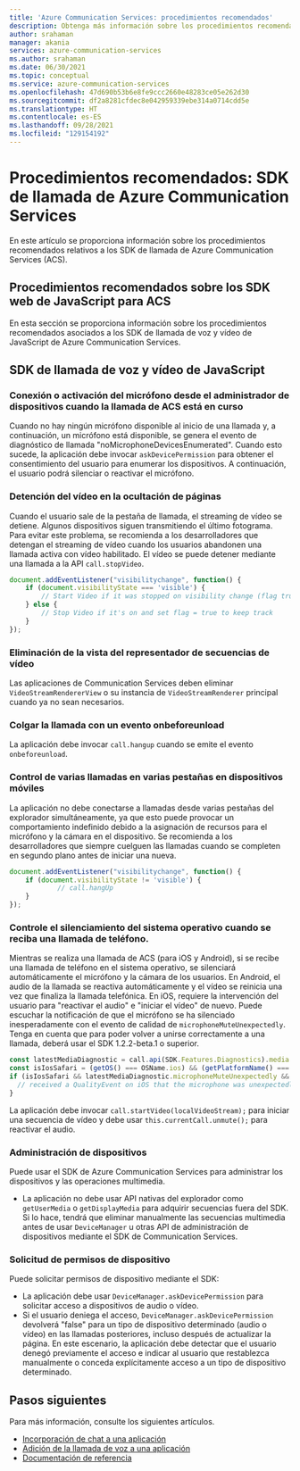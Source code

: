 ```yaml
---
title: 'Azure Communication Services: procedimientos recomendados'
description: Obtenga más información sobre los procedimientos recomendados de Azure Communication Services.
author: srahaman
manager: akania
services: azure-communication-services
ms.author: srahaman
ms.date: 06/30/2021
ms.topic: conceptual
ms.service: azure-communication-services
ms.openlocfilehash: 47d690b53b6e8fe9ccc2660e48283ce05e262d30
ms.sourcegitcommit: df2a8281cfdec8e042959339ebe314a0714cdd5e
ms.translationtype: HT
ms.contentlocale: es-ES
ms.lasthandoff: 09/28/2021
ms.locfileid: "129154192"
---
```

# <a name="best-practices-azure-communication-services-calling-sdks"></a>Procedimientos recomendados: SDK de llamada de Azure Communication Services
En este artículo se proporciona información sobre los procedimientos recomendados relativos a los SDK de llamada de Azure Communication Services (ACS).

## <a name="acs-web-javascript-sdk-best-practices"></a>Procedimientos recomendados sobre los SDK web de JavaScript para ACS
En esta sección se proporciona información sobre los procedimientos recomendados asociados a los SDK de llamada de voz y vídeo de JavaScript de Azure Communication Services.

## <a name="javascript-voice-and-video-calling-sdk"></a>SDK de llamada de voz y vídeo de JavaScript

### <a name="plug-in-microphone-or-enable-microphone-from-device-manager-when-acs-call-in-progress"></a>Conexión o activación del micrófono desde el administrador de dispositivos cuando la llamada de ACS está en curso
Cuando no hay ningún micrófono disponible al inicio de una llamada y, a continuación, un micrófono está disponible, se genera el evento de diagnóstico de llamada "noMicrophoneDevicesEnumerated".
Cuando esto sucede, la aplicación debe invocar `askDevicePermission` para obtener el consentimiento del usuario para enumerar los dispositivos. A continuación, el usuario podrá silenciar o reactivar el micrófono.

### <a name="stop-video-on-page-hide"></a>Detención del vídeo en la ocultación de páginas
Cuando el usuario sale de la pestaña de llamada, el streaming de vídeo se detiene. Algunos dispositivos siguen transmitiendo el último fotograma. Para evitar este problema, se recomienda a los desarrolladores que detengan el streaming de vídeo cuando los usuarios abandonen una llamada activa con vídeo habilitado. El vídeo se puede detener mediante una llamada a la API `call.stopVideo`.
```JavaScript
document.addEventListener("visibilitychange", function() {
    if (document.visibilityState === 'visible') {
        // Start Video if it was stopped on visibility change (flag true)
    } else {
        // Stop Video if it's on and set flag = true to keep track
    }
});
```

### <a name="dispose-video-stream-renderer-view"></a>Eliminación de la vista del representador de secuencias de vídeo
Las aplicaciones de Communication Services deben eliminar `VideoStreamRendererView` o su instancia de `VideoStreamRenderer` principal cuando ya no sean necesarios.

### <a name="hang-up-the-call-on-onbeforeunload-event"></a>Colgar la llamada con un evento onbeforeunload
La aplicación debe invocar `call.hangup` cuando se emite el evento `onbeforeunload`.

### <a name="handling-multiple-calls-on-multiple-tabs-on-mobile"></a>Control de varias llamadas en varias pestañas en dispositivos móviles
La aplicación no debe conectarse a llamadas desde varias pestañas del explorador simultáneamente, ya que esto puede provocar un comportamiento indefinido debido a la asignación de recursos para el micrófono y la cámara en el dispositivo. Se recomienda a los desarrolladores que siempre cuelguen las llamadas cuando se completen en segundo plano antes de iniciar una nueva.
```JavaScript 
document.addEventListener("visibilitychange", function() {
    if (document.visibilityState != 'visible') {
            // call.hangUp
    }
});
 ```

### <a name="handle-os-muting-call-when-phone-call-comes-in"></a>Controle el silenciamiento del sistema operativo cuando se reciba una llamada de teléfono.
Mientras se realiza una llamada de ACS (para iOS y Android), si se recibe una llamada de teléfono en el sistema operativo, se silenciará automáticamente el micrófono y la cámara de los usuarios. En Android, el audio de la llamada se reactiva automáticamente y el vídeo se reinicia una vez que finaliza la llamada telefónica. En iOS, requiere la intervención del usuario para "reactivar el audio" e "iniciar el vídeo" de nuevo. Puede escuchar la notificación de que el micrófono se ha silenciado inesperadamente con el evento de calidad de `microphoneMuteUnexpectedly`. Tenga en cuenta que para poder volver a unirse correctamente a una llamada, deberá usar el SDK 1.2.2-beta.1 o superior.
```JavaScript
const latestMediaDiagnostic = call.api(SDK.Features.Diagnostics).media.getLatest();
const isIosSafari = (getOS() === OSName.ios) && (getPlatformName() === BrowserName.safari);
if (isIosSafari && latestMediaDiagnostic.microphoneMuteUnexpectedly && latestMediaDiagnostic.microphoneMuteUnexpectedly.value) {
  // received a QualityEvent on iOS that the microphone was unexpectedly muted - notify user to unmute their microphone and to start their video stream
}
 ```
La aplicación debe invocar `call.startVideo(localVideoStream);` para iniciar una secuencia de vídeo y debe usar `this.currentCall.unmute();` para reactivar el audio.

### <a name="device-management"></a>Administración de dispositivos
Puede usar el SDK de Azure Communication Services para administrar los dispositivos y las operaciones multimedia.
- La aplicación no debe usar API nativas del explorador como `getUserMedia` o `getDisplayMedia` para adquirir secuencias fuera del SDK. Si lo hace, tendrá que eliminar manualmente las secuencias multimedia antes de usar `DeviceManager` u otras API de administración de dispositivos mediante el SDK de Communication Services.

### <a name="request-device-permissions"></a>Solicitud de permisos de dispositivo
Puede solicitar permisos de dispositivo mediante el SDK:
- La aplicación debe usar `DeviceManager.askDevicePermission` para solicitar acceso a dispositivos de audio o vídeo.
- Si el usuario deniega el acceso, `DeviceManager.askDevicePermission` devolverá "false" para un tipo de dispositivo determinado (audio o vídeo) en las llamadas posteriores, incluso después de actualizar la página. En este escenario, la aplicación debe detectar que el usuario denegó previamente el acceso e indicar al usuario que restablezca manualmente o conceda explícitamente acceso a un tipo de dispositivo determinado.

## <a name="next-steps"></a>Pasos siguientes
Para más información, consulte los siguientes artículos.

- [Incorporación de chat a una aplicación](../quickstarts/chat/get-started.md)
- [Adición de la llamada de voz a una aplicación](../quickstarts/voice-video-calling/getting-started-with-calling.md)
- [Documentación de referencia](reference.md)
